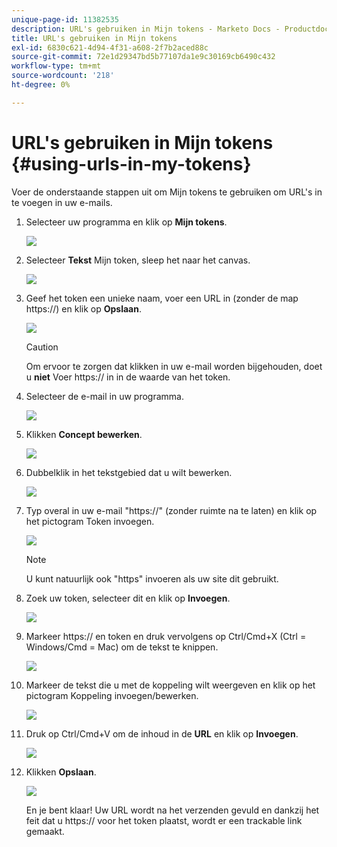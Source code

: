 ```yaml
---
unique-page-id: 11382535
description: URL's gebruiken in Mijn tokens - Marketo Docs - Productdocumentatie
title: URL's gebruiken in Mijn tokens
exl-id: 6830c621-4d94-4f31-a608-2f7b2aced88c
source-git-commit: 72e1d29347bd5b77107da1e9c30169cb6490c432
workflow-type: tm+mt
source-wordcount: '218'
ht-degree: 0%

---
```


# URL&#39;s gebruiken in Mijn tokens {#using-urls-in-my-tokens}

Voer de onderstaande stappen uit om Mijn tokens te gebruiken om URL&#39;s in te voegen in uw e-mails.

1. Selecteer uw programma en klik op **Mijn tokens**.

   ![](assets/one-4.png)

1. Selecteer **Tekst** Mijn token, sleep het naar het canvas.

   ![](assets/two-4.png)

1. Geef het token een unieke naam, voer een URL in (zonder de map https://) en klik op **Opslaan**.

   ![](assets/three-4.png)

   >[!CAUTION]
   >
   >Om ervoor te zorgen dat klikken in uw e-mail worden bijgehouden, doet u **niet** Voer https:// in in de waarde van het token.

1. Selecteer de e-mail in uw programma.

   ![](assets/four-3.png)

1. Klikken **Concept bewerken**.

   ![](assets/five-3.png)

1. Dubbelklik in het tekstgebied dat u wilt bewerken.

   ![](assets/six-1.png)

1. Typ overal in uw e-mail &quot;https://&quot; (zonder ruimte na te laten) en klik op het pictogram Token invoegen.

   ![](assets/seven.png)

   >[!NOTE]
   >
   >U kunt natuurlijk ook &quot;https&quot; invoeren als uw site dit gebruikt.

1. Zoek uw token, selecteer dit en klik op **Invoegen**.

   ![](assets/eight.png)

1. Markeer https:// en token en druk vervolgens op Ctrl/Cmd+X (Ctrl = Windows/Cmd = Mac) om de tekst te knippen.

   ![](assets/nine.png)

1. Markeer de tekst die u met de koppeling wilt weergeven en klik op het pictogram Koppeling invoegen/bewerken.

   ![](assets/ten.png)

1. Druk op Ctrl/Cmd+V om de inhoud in de **URL** en klik op **Invoegen**.

   ![](assets/eleven.png)

1. Klikken **Opslaan**.

   ![](assets/twelve.png)

   En je bent klaar! Uw URL wordt na het verzenden gevuld en dankzij het feit dat u https:// voor het token plaatst, wordt er een trackable link gemaakt.
